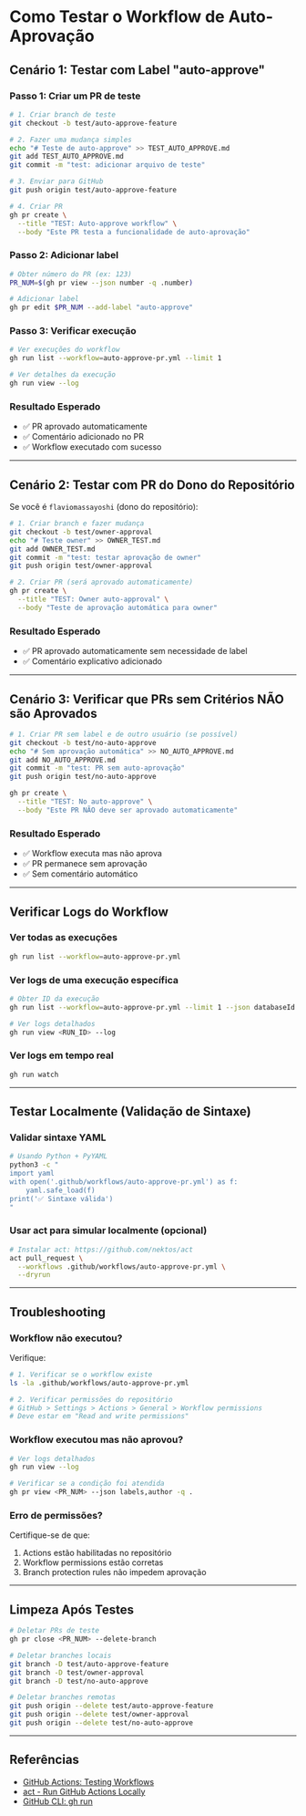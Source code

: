 # Como Testar o Workflow de Auto-Aprovação

## Cenário 1: Testar com Label "auto-approve"

### Passo 1: Criar um PR de teste
```bash
# 1. Criar branch de teste
git checkout -b test/auto-approve-feature

# 2. Fazer uma mudança simples
echo "# Teste de auto-approve" >> TEST_AUTO_APPROVE.md
git add TEST_AUTO_APPROVE.md
git commit -m "test: adicionar arquivo de teste"

# 3. Enviar para GitHub
git push origin test/auto-approve-feature

# 4. Criar PR
gh pr create \
  --title "TEST: Auto-approve workflow" \
  --body "Este PR testa a funcionalidade de auto-aprovação"
```

### Passo 2: Adicionar label
```bash
# Obter número do PR (ex: 123)
PR_NUM=$(gh pr view --json number -q .number)

# Adicionar label
gh pr edit $PR_NUM --add-label "auto-approve"
```

### Passo 3: Verificar execução
```bash
# Ver execuções do workflow
gh run list --workflow=auto-approve-pr.yml --limit 1

# Ver detalhes da execução
gh run view --log
```

### Resultado Esperado
- ✅ PR aprovado automaticamente
- ✅ Comentário adicionado no PR
- ✅ Workflow executado com sucesso

---

## Cenário 2: Testar com PR do Dono do Repositório

Se você é `flaviomassayoshi` (dono do repositório):

```bash
# 1. Criar branch e fazer mudança
git checkout -b test/owner-approval
echo "# Teste owner" >> OWNER_TEST.md
git add OWNER_TEST.md
git commit -m "test: testar aprovação de owner"
git push origin test/owner-approval

# 2. Criar PR (será aprovado automaticamente)
gh pr create \
  --title "TEST: Owner auto-approval" \
  --body "Teste de aprovação automática para owner"
```

### Resultado Esperado
- ✅ PR aprovado automaticamente sem necessidade de label
- ✅ Comentário explicativo adicionado

---

## Cenário 3: Verificar que PRs sem Critérios NÃO são Aprovados

```bash
# 1. Criar PR sem label e de outro usuário (se possível)
git checkout -b test/no-auto-approve
echo "# Sem aprovação automática" >> NO_AUTO_APPROVE.md
git add NO_AUTO_APPROVE.md
git commit -m "test: PR sem auto-aprovação"
git push origin test/no-auto-approve

gh pr create \
  --title "TEST: No auto-approve" \
  --body "Este PR NÃO deve ser aprovado automaticamente"
```

### Resultado Esperado
- ✅ Workflow executa mas não aprova
- ✅ PR permanece sem aprovação
- ✅ Sem comentário automático

---

## Verificar Logs do Workflow

### Ver todas as execuções
```bash
gh run list --workflow=auto-approve-pr.yml
```

### Ver logs de uma execução específica
```bash
# Obter ID da execução
gh run list --workflow=auto-approve-pr.yml --limit 1 --json databaseId -q '.[0].databaseId'

# Ver logs detalhados
gh run view <RUN_ID> --log
```

### Ver logs em tempo real
```bash
gh run watch
```

---

## Testar Localmente (Validação de Sintaxe)

### Validar sintaxe YAML
```bash
# Usando Python + PyYAML
python3 -c "
import yaml
with open('.github/workflows/auto-approve-pr.yml') as f:
    yaml.safe_load(f)
print('✅ Sintaxe válida')
"
```

### Usar act para simular localmente (opcional)
```bash
# Instalar act: https://github.com/nektos/act
act pull_request \
  --workflows .github/workflows/auto-approve-pr.yml \
  --dryrun
```

---

## Troubleshooting

### Workflow não executou?

Verifique:
```bash
# 1. Verificar se o workflow existe
ls -la .github/workflows/auto-approve-pr.yml

# 2. Verificar permissões do repositório
# GitHub > Settings > Actions > General > Workflow permissions
# Deve estar em "Read and write permissions"
```

### Workflow executou mas não aprovou?

```bash
# Ver logs detalhados
gh run view --log

# Verificar se a condição foi atendida
gh pr view <PR_NUM> --json labels,author -q .
```

### Erro de permissões?

Certifique-se de que:
1. Actions estão habilitadas no repositório
2. Workflow permissions estão corretas
3. Branch protection rules não impedem aprovação

---

## Limpeza Após Testes

```bash
# Deletar PRs de teste
gh pr close <PR_NUM> --delete-branch

# Deletar branches locais
git branch -D test/auto-approve-feature
git branch -D test/owner-approval
git branch -D test/no-auto-approve

# Deletar branches remotas
git push origin --delete test/auto-approve-feature
git push origin --delete test/owner-approval
git push origin --delete test/no-auto-approve
```

---

## Referências

- [GitHub Actions: Testing Workflows](https://docs.github.com/en/actions/automating-builds-and-tests)
- [act - Run GitHub Actions Locally](https://github.com/nektos/act)
- [GitHub CLI: gh run](https://cli.github.com/manual/gh_run)
